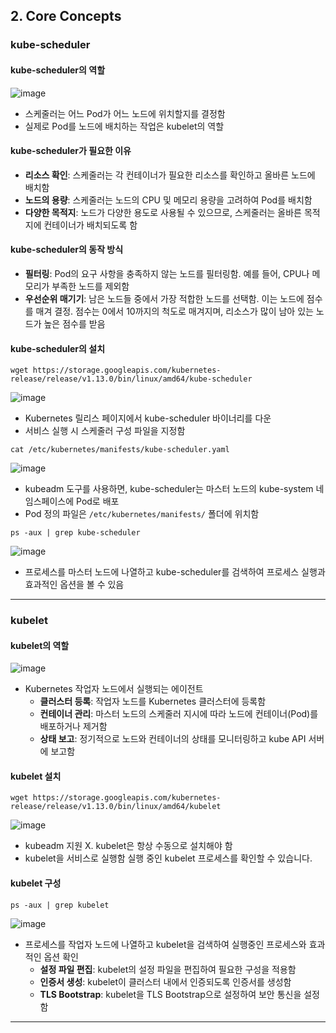 ## 2. Core Concepts

### kube-scheduler

#### kube-scheduler의 역할
![image](https://github.com/seonwook97/Certificate/assets/92377162/60f3fc84-3892-4ae9-ad24-1e24b73165b3)
- 스케줄러는 어느 Pod가 어느 노드에 위치할지를 결정함
- 실제로 Pod를 노드에 배치하는 작업은 kubelet의 역할

#### kube-scheduler가 필요한 이유
- **리소스 확인**: 스케줄러는 각 컨테이너가 필요한 리소스를 확인하고 올바른 노드에 배치함
- **노드의 용량**: 스케줄러는 노드의 CPU 및 메모리 용량을 고려하여 Pod를 배치함
- **다양한 목적지**: 노드가 다양한 용도로 사용될 수 있으므로, 스케줄러는 올바른 목적지에 컨테이너가 배치되도록 함

#### kube-scheduler의 동작 방식
- **필터링**: Pod의 요구 사항을 충족하지 않는 노드를 필터링함. 예를 들어, CPU나 메모리가 부족한 노드를 제외함
- **우선순위 매기기**: 남은 노드들 중에서 가장 적합한 노드를 선택함. 이는 노드에 점수를 매겨 결정. 점수는 0에서 10까지의 척도로 매겨지며, 리소스가 많이 남아 있는 노드가 높은 점수를 받음

#### kube-scheduler의 설치
```Shell
wget https://storage.googleapis.com/kubernetes-release/release/v1.13.0/bin/linux/amd64/kube-scheduler
```
![image](https://github.com/seonwook97/Certificate/assets/92377162/df0fb5c6-97ef-457d-a8bb-d4b5da9b99b2)
- Kubernetes 릴리스 페이지에서 kube-scheduler 바이너리를 다운
- 서비스 실행 시 스케줄러 구성 파일을 지정함

```Shell
cat /etc/kubernetes/manifests/kube-scheduler.yaml
```
![image](https://github.com/seonwook97/Certificate/assets/92377162/0b84236a-73c6-4ac9-bf2c-810adad1974d)
- kubeadm 도구를 사용하면, kube-scheduler는 마스터 노드의 kube-system 네임스페이스에 Pod로 배포
- Pod 정의 파일은 `/etc/kubernetes/manifests/` 폴더에 위치함

```Shell
ps -aux | grep kube-scheduler
```
![image](https://github.com/seonwook97/Certificate/assets/92377162/85b3f6ce-f293-483d-9ab7-ede27888904c)
- 프로세스를 마스터 노드에 나열하고 kube-scheduler를 검색하여 프로세스 실행과 효과적인 옵션을 볼 수 있음 

---

### kubelet 

#### kubelet의 역할
![image](https://github.com/seonwook97/Certificate/assets/92377162/889cbaec-f225-4309-ac1b-aa5a9237ae6f)
- Kubernetes 작업자 노드에서 실행되는 에이전트
  - **클러스터 등록**: 작업자 노드를 Kubernetes 클러스터에 등록함
  - **컨테이너 관리**: 마스터 노드의 스케줄러 지시에 따라 노드에 컨테이너(Pod)를 배포하거나 제거함
  - **상태 보고**: 정기적으로 노드와 컨테이너의 상태를 모니터링하고 kube API 서버에 보고함

#### kubelet 설치
```Shell
wget https://storage.googleapis.com/kubernetes-release/release/v1.13.0/bin/linux/amd64/kubelet
```
![image](https://github.com/seonwook97/Certificate/assets/92377162/d90de9e7-01e9-405f-9a32-3ef7d0007f3b)
  - kubeadm 지원 X. kubelet은 항상 수동으로 설치해야 함
  - kubelet을 서비스로 실행함 실행 중인 kubelet 프로세스를 확인할 수 있습니다.

#### kubelet 구성
```Shell
ps -aux | grep kubelet
```
![image](https://github.com/seonwook97/Certificate/assets/92377162/8353ec58-f995-476c-855d-06e5abc14e0c)
- 프로세스를 작업자 노드에 나열하고 kubelet을 검색하여 실행중인 프로세스와 효과적인 옵션 확인
  - **설정 파일 편집**: kubelet의 설정 파일을 편집하여 필요한 구성을 적용함
  - **인증서 생성**: kubelet이 클러스터 내에서 인증되도록 인증서를 생성함
  - **TLS Bootstrap**: kubelet을 TLS Bootstrap으로 설정하여 보안 통신을 설정함

---



